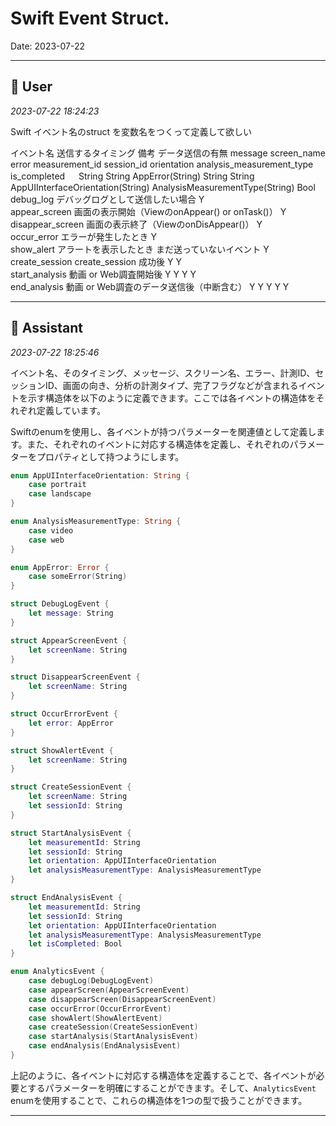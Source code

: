 # Swift Event Struct.

Date: 2023-07-22

---

## 👤 User
*2023-07-22 18:24:23*

Swift イベント名のstruct を変数名をつくって定義して欲しい

イベント名	送信するタイミング	備考	データ送信の有無	message	 screen_name	error	measurement_id	session_id	orientation	analysis_measurement_type	is_completed
		　		String	String	AppError(String)	String	String	AppUIInterfaceOrientation(String)	AnalysisMeasurementType(String)	Bool
debug_log	デバッグログとして送信したい場合			Y							
appear_screen	画面の表示開始（ViewのonAppear() or onTask()）				Y						
disappear_screen	画面の表示終了（ViewのonDisAppear()）				Y						
occur_error	エラーが発生したとき					Y					
show_alert	アラートを表示したとき	まだ送っていないイベント				Y					
create_session	create_session 成功後						Y	Y			
start_analysis	動画 or Web調査開始後						Y	Y	Y	Y	
end_analysis	動画 or Web調査のデータ送信後（中断含む）						Y	Y	Y	Y	Y

---

## 🤖 Assistant
*2023-07-22 18:25:46*

イベント名、そのタイミング、メッセージ、スクリーン名、エラー、計測ID、セッションID、画面の向き、分析の計測タイプ、完了フラグなどが含まれるイベントを示す構造体を以下のように定義できます。ここでは各イベントの構造体をそれぞれ定義しています。

Swiftのenumを使用し、各イベントが持つパラメーターを関連値として定義します。また、それぞれのイベントに対応する構造体を定義し、それぞれのパラメーターをプロパティとして持つようにします。

```swift
enum AppUIInterfaceOrientation: String {
    case portrait
    case landscape
}

enum AnalysisMeasurementType: String {
    case video
    case web
}

enum AppError: Error {
    case someError(String)
}

struct DebugLogEvent {
    let message: String
}

struct AppearScreenEvent {
    let screenName: String
}

struct DisappearScreenEvent {
    let screenName: String
}

struct OccurErrorEvent {
    let error: AppError
}

struct ShowAlertEvent {
    let screenName: String
}

struct CreateSessionEvent {
    let screenName: String
    let sessionId: String
}

struct StartAnalysisEvent {
    let measurementId: String
    let sessionId: String
    let orientation: AppUIInterfaceOrientation
    let analysisMeasurementType: AnalysisMeasurementType
}

struct EndAnalysisEvent {
    let measurementId: String
    let sessionId: String
    let orientation: AppUIInterfaceOrientation
    let analysisMeasurementType: AnalysisMeasurementType
    let isCompleted: Bool
}

enum AnalyticsEvent {
    case debugLog(DebugLogEvent)
    case appearScreen(AppearScreenEvent)
    case disappearScreen(DisappearScreenEvent)
    case occurError(OccurErrorEvent)
    case showAlert(ShowAlertEvent)
    case createSession(CreateSessionEvent)
    case startAnalysis(StartAnalysisEvent)
    case endAnalysis(EndAnalysisEvent)
}
```

上記のように、各イベントに対応する構造体を定義することで、各イベントが必要とするパラメーターを明確にすることができます。そして、`AnalyticsEvent` enumを使用することで、これらの構造体を1つの型で扱うことができます。

---
